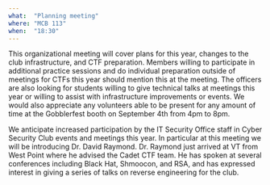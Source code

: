 ```yaml
---
what:  "Planning meeting"
where: "MCB 113"
when:  "18:30"
---
```

This organizational meeting will cover plans for this year, changes to the club infrastructure, and CTF preparation.
Members willing to participate in additional practice sessions and do individual preparation outside of meetings for CTFs this year should mention this at the meeting.
The officers are also looking for students willing to give technical talks at meetings this year or willing to assist with infrastructure improvements or events.
We would also appreciate any volunteers able to be present for any amount of time at the Gobblerfest booth on September 4th from 4pm to 8pm.

We anticipate increased participation by the IT Security Office staff in Cyber Security Club events and meetings this year.
In particular at this meeting we will be introducing Dr. David Raymond.
Dr. Raymond just arrived at VT from West Point where he advised the Cadet CTF team.
He has spoken at several conferences including Black Hat, Shmoocon, and RSA, and has expressed interest in giving a series of talks on reverse engineering for the club.

